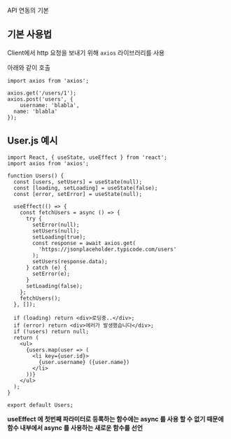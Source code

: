 API 연동의 기본
## 기본 사용법

Client에서 http 요청을 보내기 위해 `axios` 라이브러리를 사용

아래와 같이 호출

    import axios from 'axios';
    
    axios.get('/users/1');
    axios.post('users', {
    	username: 'blabla',
      name: 'blabla'
    });

## User.js 예시

    import React, { useState, useEffect } from 'react';
    import axios from 'axios';
    
    function Users() {
      const [users, setUsers] = useState(null);
      const [loading, setLoading] = useState(false);
      const [error, setError] = useState(null);
    
      useEffect(() => {
        const fetchUsers = async () => {
          try {
            setError(null);
            setUsers(null);
            setLoading(true);
            const response = await axios.get(
              'https://jsonplaceholder.typicode.com/users'
            );
            setUsers(response.data); 
          } catch (e) {
            setError(e);
          }
          setLoading(false);
        };
        fetchUsers();
      }, []);
    
      if (loading) return <div>로딩중..</div>;
      if (error) return <div>에러가 발생했습니다</div>;
      if (!users) return null;
      return (
        <ul>
          {users.map(user => (
            <li key={user.id}>
              {user.username} ({user.name})
            </li>
          ))}
        </ul>
      );
    }
    
    export default Users;

**useEffect 에 첫번째 파라미터로 등록하는 함수에는 async 를 사용 할 수 없기 때문에 함수 내부에서 async 를 사용하는 새로운 함수를 선언**
